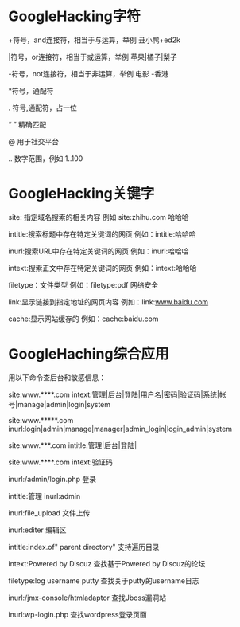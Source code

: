 # GoogleHacking字符

+符号，and连接符，相当于与运算，举例 丑小鸭+ed2k

|符号，or连接符，相当于或运算，举例 苹果|橘子|梨子

-符号，not连接符，相当于非运算，举例 电影 -香港

*符号，通配符

. 符号,通配符，占一位

“ ” 精确匹配

@ 用于社交平台

.. 数字范围，例如  1..100

# GoogleHacking关键字

site: 指定域名搜索的相关内容    例如 site:zhihu.com 哈哈哈

intitle:搜索标题中存在特定关键词的网页  例如：intitle:哈哈哈

inurl:搜索URL中存在特定关键词的网页  例如：inurl:哈哈哈

intext:搜索正文中存在特定关键词的网页  例如：intext:哈哈哈

filetype：文件类型 例如：filetype:pdf 网络安全

link:显示链接到指定地址的网页内容 例如：link:www.baidu.com

cache:显示网站缓存的 例如：cache:baidu.com

# GoogleHaching综合应用

用以下命令查后台和敏感信息：

site:www.****.com intext:管理|后台|登陆|用户名|密码|验证码|系统|帐号|manage|admin|login|system


site:www.*****.com inurl:login|admin|manage|manager|admin_login|login_admin|system


site:www.***.com intitle:管理|后台|登陆|


site:www.****.com intext:验证码

inurl:/admin/login.php 登录

intitle:管理 inurl:admin

inurl:file_upload 文件上传

inurl:editer  编辑区

intitle:index.of" parent directory"  支持遍历目录

intext:Powered by Discuz 查找基于Powered by Discuz的论坛

filetype:log username putty   查找关于putty的username日志

inurl:/jmx-console/htmladaptor  查找Jboss漏洞站

inurl:wp-login.php 查找wordpress登录页面

